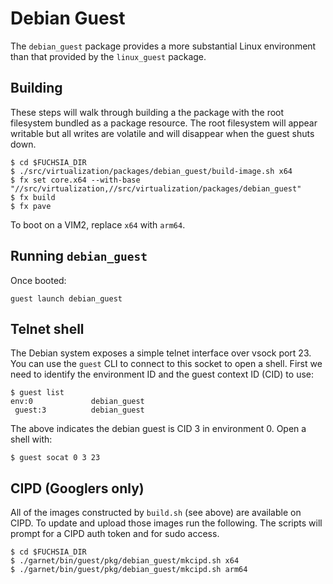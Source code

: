 # Debian Guest

The `debian_guest` package provides a more substantial Linux environment than
that provided by the `linux_guest` package.

## Building

These steps will walk through building a the package with the root filesystem
bundled as a package resource. The root filesystem will appear writable but
all writes are volatile and will disappear when the guest shuts down.

```
$ cd $FUCHSIA_DIR
$ ./src/virtualization/packages/debian_guest/build-image.sh x64
$ fx set core.x64 --with-base "//src/virtualization,//src/virtualization/packages/debian_guest"
$ fx build
$ fx pave
```

To boot on a VIM2, replace `x64` with `arm64`.

## Running `debian_guest`

Once booted:

```
guest launch debian_guest
```

## Telnet shell

The Debian system exposes a simple telnet interface over vsock port 23. You can
use the `guest` CLI to connect to this socket to open a shell. First we need to
identify the environment ID and the guest context ID (CID) to use:

```
$ guest list
env:0             debian_guest
 guest:3          debian_guest
```

The above indicates the debian guest is CID 3 in environment 0. Open a shell
with:

```
$ guest socat 0 3 23
```

## CIPD (Googlers only)

All of the images constructed by `build.sh` (see above) are available on CIPD. To update and upload those images run the following. The scripts will prompt for a CIPD auth token and for sudo access.

```
$ cd $FUCHSIA_DIR
$ ./garnet/bin/guest/pkg/debian_guest/mkcipd.sh x64
$ ./garnet/bin/guest/pkg/debian_guest/mkcipd.sh arm64
```
